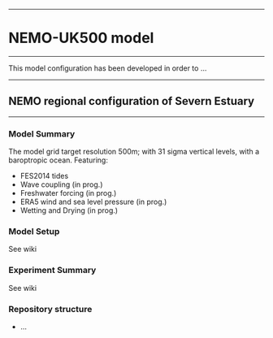 ****************************
# NEMO-UK500 model
****************************

This model configuration has been developed in order to ...

*************************************************
## NEMO regional configuration of Severn Estuary
*************************************************

### Model Summary


The model grid target resolution 500m; with 31 sigma vertical levels, with a baroptropic ocean. Featuring:

* FES2014 tides
* Wave coupling (in prog.)
* Freshwater forcing (in prog.)
* ERA5 wind and sea level pressure (in prog.)
* Wetting and Drying (in prog.)


### Model Setup

See wiki

### Experiment Summary

See wiki
### Repository structure

* ...
